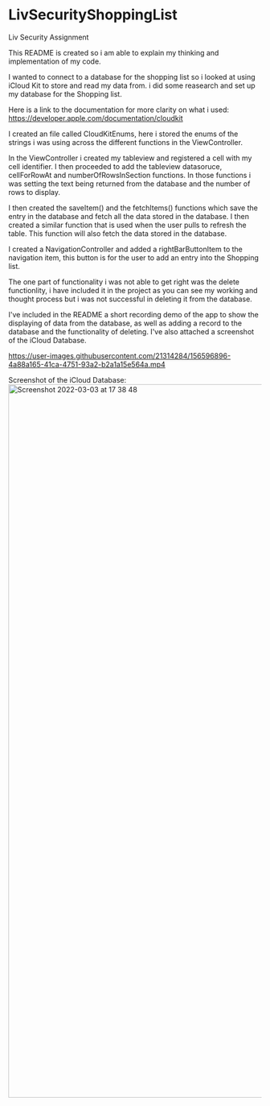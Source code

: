 # LivSecurityShoppingList
Liv Security Assignment

This README is created so i am able to explain my thinking and implementation of my code.

I wanted to connect to a database for the shopping list so i looked at using iCloud Kit to store and read my data from. i did some reasearch and set up my database
for the Shopping list.

Here is a link to the documentation for more clarity on what i used: https://developer.apple.com/documentation/cloudkit

I created an file called CloudKitEnums, here i stored the enums of the strings i was using across the different functions in the ViewController.

In the ViewController i created my tableview and registered a cell with my cell identifier. I then proceeded to add the tableview datasoruce, cellForRowAt 
and numberOfRowsInSection functions. In those functions i was setting the text being returned from the database and the number of rows to display.

I then created the saveItem() and the fetchItems() functions which save the entry in the database and fetch all the data stored in the database. I then created 
a similar function that is used when the user pulls to refresh the table. This function will also fetch the data stored in the database.

I created a NavigationController and added a rightBarButtonItem to the navigation item, this button is for the user to add an entry into the Shopping list.

The one part of functionality i was not able to get right was the delete functionlity, i have included it in the project as you can see my working and thought process
but i was not successful in deleting it from the database. 

I've included in the README a short recording demo of the app to show the displaying of data from the database, as well as adding a record to the database and 
the functionality of deleting. I've also attached a screenshot of the iCloud Database.

https://user-images.githubusercontent.com/21314284/156596896-4a88a165-41ca-4751-93a2-b2a1a15e564a.mp4

Screenshot of the iCloud Database: 
<img width="1417" alt="Screenshot 2022-03-03 at 17 38 48" src="https://user-images.githubusercontent.com/21314284/156598400-7529ba2d-a307-4840-a5f3-5f6cb139a5be.png">


